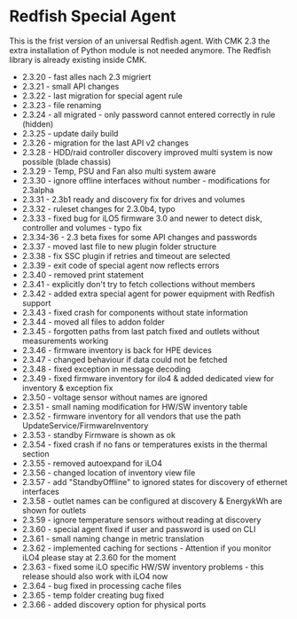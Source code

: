 # Redfish Special Agent

This is the frist version of an universal Redfish agent.
With CMK 2.3 the extra installation of Python module is not needed anymore.
The Redfish library is already existing inside CMK.

- 2.3.20 - fast alles nach 2.3 migriert
- 2.3.21 - small API changes
- 2.3.22 - last migration for special agent rule
- 2.3.23 - file renaming
- 2.3.24 - all migrated - only password cannot entered
  correctly in rule (hidden)
- 2.3.25 - update daily build
- 2.3.26 - migration for the last API v2 changes
- 2.3.28 - HDD/raid controller discovery improved
  multi system is now possible (blade chassis)
- 2.3.29 - Temp, PSU and Fan also multi system aware
- 2.3.30 - ignore offline interfaces
  without number - modifications for 2.3alpha
- 2.3.31 - 2.3b1 ready and discovery fix for drives and volumes
- 2.3.32 - ruleset changes for 2.3.0b4, typo
- 2.3.33 - fixed bug for iLO5 firmware 3.0 and newer to detect disk, controller and volumes - typo fix
- 2.3.34-36 - 2.3 beta fixes for some API changes and passwords
- 2.3.37 - moved last file to new plugin folder structure
- 2.3.38 - fix SSC plugin if retries and timeout are selected
- 2.3.39 - exit code of special agent now reflects errors
- 2.3.40 - removed print statement
- 2.3.41 - explicitly don't try to fetch collections without members
- 2.3.42 - added extra special agent for power equipment with Redfish support
- 2.3.43 - fixed crash for components without state information
- 2.3.44 - moved all files to addon folder
- 2.3.45 - forgotten paths from last patch fixed and outlets without measurements working
- 2.3.46 - firmware inventory is back for HPE devices
- 2.3.47 - changed behaviour if data could not be fetched
- 2.3.48 - fixed exception in message decoding
- 2.3.49 - fixed firmware inventory for ilo4 & added dedicated view for inventory & exception fix
- 2.3.50 - voltage sensor without names are ignored
- 2.3.51 - small naming modification for HW/SW inventory table
- 2.3.52 - firmware inventory for all vendors that use the path UpdateService/FirmwareInventory
- 2.3.53 - standby Firmware is shown as ok
- 2.3.54 - fixed crash if no fans or temperatures exists in the thermal section
- 2.3.55 - removed autoexpand for iLO4
- 2.3.56 - changed location of inventory view file
- 2.3.57 - add "StandbyOffline" to ignored states for discovery of ethernet interfaces
- 2.3.58 - outlet names can be configured at discovery & EnergykWh are shown for outlets
- 2.3.59 - ignore temperature sensors without reading at discovery
- 2.3.60 - special agent fixed if user and password is used on CLI
- 2.3.61 - small naming change in metric translation
- 2.3.62 - implemented caching for sections - Attention if you monitor iLO4 please stay at 2.3.60 for the moment
- 2.3.63 - fixed some iLO specific HW/SW inventory problems - this release should also work with iLO4 now
- 2.3.64 - bug fixed in processing cache files
- 2.3.65 - temp folder creating bug fixed
- 2.3.66 - added discovery option for physical ports
